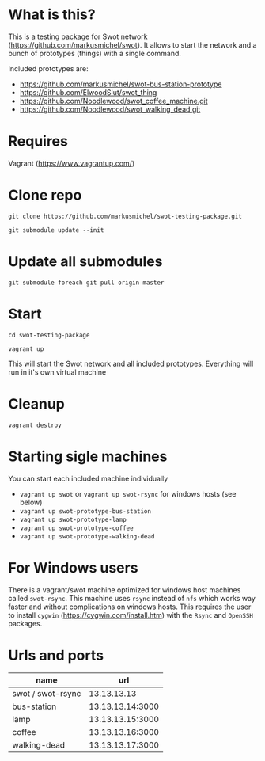 # What is this?
This is a testing package for Swot network (https://github.com/markusmichel/swot). It allows to start the network and a bunch of prototypes (things) with a single command.

Included prototypes are:
- https://github.com/markusmichel/swot-bus-station-prototype
- https://github.com/ElwoodSlut/swot_thing
- https://github.com/Noodlewood/swot_coffee_machine.git
- https://github.com/Noodlewood/swot_walking_dead.git

# Requires
Vagrant (https://www.vagrantup.com/)

# Clone repo
`git clone https://github.com/markusmichel/swot-testing-package.git`

`git submodule update --init`

# Update all submodules
`git submodule foreach git pull origin master`

# Start
`cd swot-testing-package`

`vagrant up`

This will start the Swot network and all included prototypes. Everything will run in it's own virtual machine

# Cleanup
`vagrant destroy`

# Starting sigle machines
You can start each included machine individually
- `vagrant up swot` or `vagrant up swot-rsync` for windows hosts (see below)
- `vagrant up swot-prototype-bus-station`
- `vagrant up swot-prototype-lamp`
- `vagrant up swot-prototype-coffee`
- `vagrant up swot-prototype-walking-dead`

# For Windows users
There is a vagrant/swot machine optimized for windows host machines called `swot-rsync`. This machine uses `rsync` instead of `nfs` which works way faster and without complications on windows hosts. This requires the user to install `cygwin` (https://cygwin.com/install.htm) with the `Rsync` and `OpenSSH` packages.

# Urls and ports
name              | url
------------------|-----------------
swot / swot-rsync | 13.13.13.13
bus-station       | 13.13.13.14:3000
lamp              | 13.13.13.15:3000
coffee            | 13.13.13.16:3000
walking-dead      | 13.13.13.17:3000
